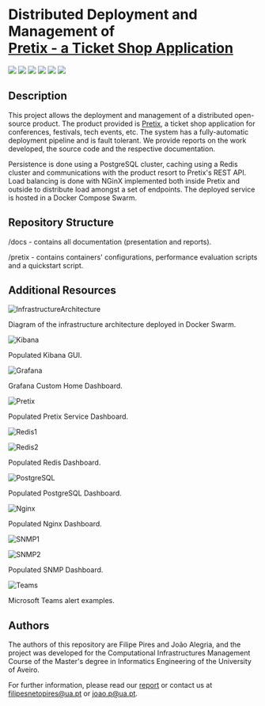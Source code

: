 # Distributed Deployment and Management of <br /> [Pretix - a Ticket Shop Application](https://github.com/pretix)

![](https://img.shields.io/badge/Academical%20Project-Yes-success)
![](https://img.shields.io/badge/Deployment-Docker%20Compose-blue)
![](https://img.shields.io/badge/Made%20With-Python-blue)
![](https://img.shields.io/badge/Platform-Web-blue)
![](https://img.shields.io/badge/License-MIT-lightgrey)
![](https://img.shields.io/badge/Maintained-No-red)

## Description

This project allows the deployment and management of a distributed open-source product.
The product provided is [Pretix](https://github.com/pretix/pretix), a ticket shop application for conferences, festivals, tech events, etc.
The system has a fully-automatic deployment pipeline and is fault tolerant.
We provide reports on the work developed, the source code and the respective documentation.

Persistence is done using a PostgreSQL cluster, caching using a Redis cluster and communications with the product resort to Pretix's REST API.
Load balancing is done with NGinX implemented both inside Pretix and outside to distribute load amongst a set of endpoints.
The deployed service is hosted in a Docker Compose Swarm.

## Repository Structure

/docs - contains all documentation (presentation and reports).

/pretix - contains containers' configurations, performance evaluation scripts and a quickstart script.

## Additional Resources

![InfrastructureArchitecture](https://github.com/FilipePires98/GIC/blob/master/docs/reports/FinalReport/diagrams/InfrastructureArchitecture.png)

Diagram of the infrastructure architecture deployed in Docker Swarm.

![Kibana](https://github.com/FilipePires98/GIC/blob/master/docs/reports/FinalReport/images/kibana.png)

Populated Kibana GUI.

![Grafana](https://github.com/FilipePires98/GIC/blob/master/docs/reports/FinalReport/images/home.png)

Grafana Custom Home Dashboard.

![Pretix](https://github.com/FilipePires98/GIC/blob/master/docs/reports/FinalReport/images/pretixServiceDashboard.png)

Populated Pretix Service Dashboard.

![Redis1](https://github.com/FilipePires98/GIC/blob/master/docs/reports/FinalReport/images/pretixRedisDashboard.png)

![Redis2](https://github.com/FilipePires98/GIC/blob/master/docs/reports/FinalReport/images/pretixRedis2Dashboard.png)

Populated Redis Dashboard.

![PostgreSQL](https://github.com/FilipePires98/GIC/blob/master/docs/reports/FinalReport/images/pretixPostgresDashboard.png)

Populated PostgreSQL Dashboard.

![Nginx](https://github.com/FilipePires98/GIC/blob/master/docs/reports/FinalReport/images/pretixNginxDashboard.png)

Populated Nginx Dashboard.

![SNMP1](https://github.com/FilipePires98/GIC/blob/master/docs/reports/FinalReport/images/pretixSnmpDashboard.png)

![SNMP2](https://github.com/FilipePires98/GIC/blob/master/docs/reports/FinalReport/images/pretixSnmp2Dashboard.png)

Populated SNMP Dashboard.

![Teams](https://github.com/FilipePires98/GIC/blob/master/docs/reports/FinalReport/images/alerts.png)

Microsoft Teams alert examples.

## Authors

The authors of this repository are Filipe Pires and João Alegria, and the project was developed for the Computational Infrastructures Management Course of the Master's degree in Informatics Engineering of the University of Aveiro.

For further information, please read our [report](https://github.com/FilipePires98/GIC/blob/master/docs/reports/FinalReport/report.pdf) or contact us at filipesnetopires@ua.pt or joao.p@ua.pt.


